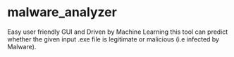 # malware_analyzer
Easy user friendly GUI and Driven by Machine Learning this tool can predict whether the given input .exe file is legitimate or malicious (i.e infected by Malware).
